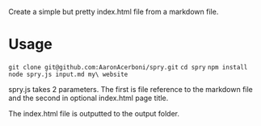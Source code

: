 Create a simple but pretty index.html file from a markdown file.

# Usage

`git clone git@github.com:AaronAcerboni/spry.git`
`cd spry`
`npm install`
`node spry.js input.md my\ website`

spry.js takes 2 parameters. The first is file reference to the markdown file and 
the second in optional index.html page title.

The index.html file is outputted to the output folder.